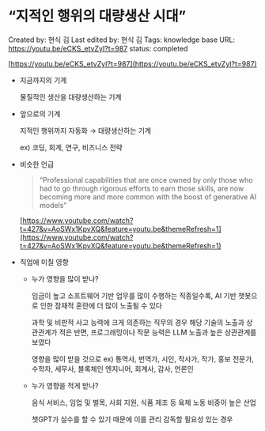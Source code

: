 # “지적인 행위의 대량생산 시대”

Created by: 현식 김
Last edited by: 현식 김
Tags: knowledge base
URL: https://youtu.be/eCKS_etvZyI?t=987
status: completed

[https://youtu.be/eCKS_etvZyI?t=987](https://youtu.be/eCKS_etvZyI?t=987)

- 지금까지의 기계
    
    물질적인 생산을 대량생산하는 기계
    
- 앞으로의 기계
    
    지적인 행위까지 자동화 → 대량생산하는 기계
    
    ex) 코딩, 회계, 연구, 비즈니스 전략
    
- 비슷한 언급
    
    > “Professional capabilities that are once owned by only those who had to go through rigorous efforts to earn those skills, are now becoming more and more common with the boost of generative AI models”
    > 
    
    [https://www.youtube.com/watch?t=427&v=AoSWx1KpvXQ&feature=youtu.be&themeRefresh=1](https://www.youtube.com/watch?t=427&v=AoSWx1KpvXQ&feature=youtu.be&themeRefresh=1)
    
- 직업에 미칠 영향
    - 누가 영향을 많이 받나?
        
        임금이 높고 소프트웨어 기반 업무를 많이 수행하는 직종일수록, AI 기반 챗봇으로 인한 잠재적 혼란에 더 많이 노출될 수 있다
        
        과학 및 비판적 사고 능력에 크게 의존하는 직무의 경우 해당 기술의 노출과 상관관계가 적은 반면, 프로그래밍이나 작문 능력은 LLM 노출과 높은 상관관계를 보였다
        
        영향을 많이 받을 것으로 ex) 통역사, 번역가, 시인, 작사가, 작가, 홍보 전문가, 수학자, 세무사, 블록체인 엔지니어, 회계사, 감사, 언론인
        
    - 누가 영향을 적게 받나?
        
        음식 서비스, 임업 및 벌목, 사회 지원, 식품 제조 등 육체 노동 비중이 높은 산업
        
        챗GPT가 실수를 할 수 있기 때문에 이를 관리 감독할 필요성 있는 경우